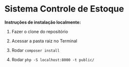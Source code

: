 # Sistema Controle de Estoque

**Instruções de instalação localmente:**

1. Fazer o clone do repositório

2. Acessar a pasta raiz no Terminal

3. Rodar `composer install`

4. Rodar `php -S localhost:8000 -t public/`

